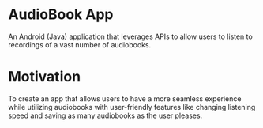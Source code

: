 # AudioBook App

An Android (Java) application that leverages APIs to allow users to listen to recordings of a vast number of audiobooks.

# Motivation

To create an app that allows users to have a more seamless experience while utilizing audiobooks with user-friendly features like changing listening speed and saving as many audiobooks as the user pleases. 
